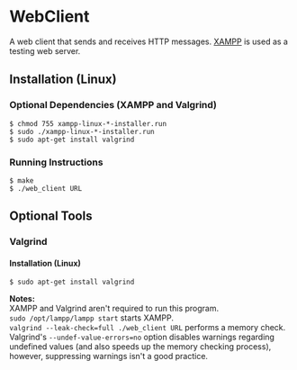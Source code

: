 # WebClient
A web client that sends and receives HTTP messages. [XAMPP](https://apachefriends.org/index.html) is used as a testing web server.

## Installation (Linux)

### Optional Dependencies (XAMPP and Valgrind)
```shell
$ chmod 755 xampp-linux-*-installer.run
$ sudo ./xampp-linux-*-installer.run
$ sudo apt-get install valgrind
```

### Running Instructions
```shell
$ make
$ ./web_client URL
```

## Optional Tools

### Valgrind

#### Installation (Linux)

```shell
$ sudo apt-get install valgrind
```

**Notes:**  
XAMPP and Valgrind aren't required to run this program.  
`sudo /opt/lampp/lampp start` starts XAMPP.  
`valgrind --leak-check=full ./web_client URL` performs a memory check. Valgrind's `--undef-value-errors=no` option disables warnings regarding undefined values (and also speeds up the memory checking process), however, suppressing warnings isn't a good practice.

